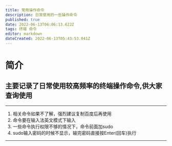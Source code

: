 ```yaml
---
title: 常用操作命令
description: 日常使用的一些操作命令
published: true
date: 2022-06-13T06:06:13.622Z
tags: 终端 命令
editor: markdown
dateCreated: 2022-06-13T05:43:53.041Z
---
```


# 简介

## 主要记录了日常使用较高频率的终端操作命令,供大家查询使用
-------------------------------------------------------
1. 相关命令如果不了解，强烈建议复制百度后再使用
1. 命令要在输入法英文模式下输入
1. 一些命令执行权限不够的情况下，命令前面加sudo
1. sudo输入密码的时候不显示，输完密码直接按Enter(回车)执行
-------------------------------------------------------
